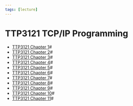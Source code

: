 ```yaml
---
tags: [lecture]
---
```


# TTP3121 TCP/IP Programming

- [TTP3121 Chapter 1](202209270925.md)#
- [TTP3121 Chapter 2](202210012317.md)#
- [TTP3121 Chapter 3](202210172159.md)#
- [TTP3121 Chapter 4](202211022056.md)#
- [TTP3121 Chapter 5](202211022107.md)#
- [TTP3121 Chapter 6](202211080901.md)#
- [TTP3121 Chapter 7](202212071229.md)#
- [TTP3121 Chapter 8](202212130919.md)#
- [TTP3121 Chapter 9](202212132137.md)#
- [TTP3121 Chapter 10](202212250932.md)#
- [TTP3121 Chapter 11](202302150803.md)#
